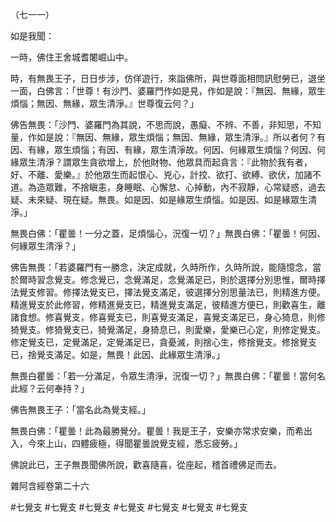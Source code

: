（七一一）

如是我聞：

一時，佛住王舍城耆闍崛山中。

時，有無畏王子，日日步涉，仿佯遊行，來詣佛所，與世尊面相問訊慰勞已，退坐一面，白佛言：「世尊！有沙門、婆羅門作如是見，作如是說：『無因、無緣，眾生煩惱；無因、無緣，眾生清淨。』世尊復云何？」

佛告無畏：「沙門、婆羅門為其說，不思而說，愚癡、不辨、不善，非知思，不知量，作如是說：『無因、無緣，眾生煩惱；無因、無緣，眾生清淨。』所以者何？有因、有緣，眾生煩惱；有因、有緣，眾生清淨故。何因、何緣眾生煩惱？何因、何緣眾生清淨？謂眾生貪欲增上，於他財物、他眾具而起貪言：『此物於我有者，好、不離、愛樂。』於他眾生而起恨心、兇心，計挍、欲打、欲縛、欲伏，加諸不道。為造眾難，不捨瞋恚，身睡眠、心懈怠、心掉動，內不寂靜，心常疑惑，過去疑、未來疑、現在疑。無畏。如是因、如是緣眾生煩惱。如是因、如是緣眾生清淨。」

無畏白佛：「瞿曇！一分之蓋，足煩惱心，況復一切？」無畏白佛：「瞿曇！何因、何緣眾生清淨？」

佛告無畏：「若婆羅門有一勝念，決定成就，久時所作，久時所說，能隨憶念，當於爾時習念覺支。修念覺已，念覺滿足，念覺滿足已，則於選擇分別思惟，爾時擇法覺支修習。修擇法覺支已，擇法覺支滿足，彼選擇分別思量法已，則精進方便。精進覺支於此修習，修精進覺支已，精進覺支滿足，彼精進方便已，則歡喜生，離諸食想。修喜覺支，修喜覺支已，則喜覺支滿足，喜覺支滿足已，身心猗息，則修猗覺支。修猗覺支已，猗覺滿足，身猗息已，則愛樂，愛樂已心定，則修定覺支。修定覺支已，定覺滿足，定覺滿足已，貪憂滅，則捨心生，修捨覺支。修捨覺支已，捨覺支滿足。如是，無畏！此因、此緣眾生清淨。」

無畏白瞿曇：「若一分滿足，令眾生清淨，況復一切？」無畏白佛：「瞿曇！當何名此經？云何奉持？」

佛告無畏王子：「當名此為覺支經。」

無畏白佛：「瞿曇！此為最勝覺分。瞿曇！我是王子，安樂亦常求安樂，而希出入，今來上山，四體疲極，得聞瞿曇說覺支經，悉忘疲勞。」

佛說此已，王子無畏聞佛所說，歡喜隨喜，從座起，稽首禮佛足而去。

雜阿含經卷第二十六





#七覺支
#七覺支
#七覺支
#七覺支
#七覺支
#七覺支
#七覺支
